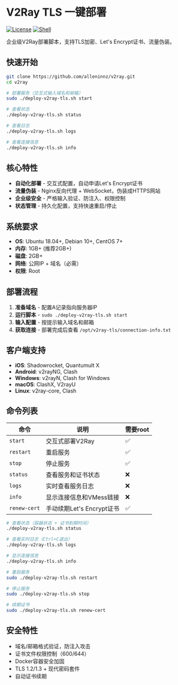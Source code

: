# V2Ray TLS 一键部署

[![License](https://img.shields.io/badge/License-MIT-blue.svg)](LICENSE)
[![Shell](https://img.shields.io/badge/Shell-Bash-green.svg)](https://www.gnu.org/software/bash/)

企业级V2Ray部署脚本，支持TLS加密、Let's Encrypt证书、流量伪装。

## 快速开始

```bash
git clone https://github.com/alleninnz/v2ray.git
cd v2ray

# 部署服务（交互式输入域名和邮箱）
sudo ./deploy-v2ray-tls.sh start

# 查看状态
./deploy-v2ray-tls.sh status

# 查看日志
./deploy-v2ray-tls.sh logs

# 查看连接信息
./deploy-v2ray-tls.sh info
```

## 核心特性

- **自动化部署** - 交互式配置，自动申请Let's Encrypt证书
- **流量伪装** - Nginx反向代理 + WebSocket，伪装成HTTPS网站
- **企业级安全** - 严格输入验证、防注入、权限控制
- **状态管理** - 持久化配置，支持快速重启/停止

## 系统要求

- **OS**: Ubuntu 18.04+, Debian 10+, CentOS 7+
- **内存**: 1GB+ (推荐2GB+)
- **磁盘**: 2GB+
- **网络**: 公网IP + 域名（必需）
- **权限**: Root

## 部署流程

1. **准备域名** - 配置A记录指向服务器IP
2. **运行脚本** - `sudo ./deploy-v2ray-tls.sh start`
3. **输入配置** - 按提示输入域名和邮箱
4. **获取连接** - 部署完成后查看 `/opt/v2ray-tls/connection-info.txt`

## 客户端支持

- **iOS**: Shadowrocket, Quantumult X
- **Android**: v2rayNG, Clash
- **Windows**: v2rayN, Clash for Windows
- **macOS**: ClashX, V2rayU
- **Linux**: v2ray-core, Clash

## 命令列表

| 命令 | 说明 | 需要root |
|------|------|---------|
| `start` | 交互式部署V2Ray | ✅ |
| `restart` | 重启服务 | ✅ |
| `stop` | 停止服务 | ✅ |
| `status` | 查看服务和证书状态 | ❌ |
| `logs` | 实时查看服务日志 | ❌ |
| `info` | 显示连接信息和VMess链接 | ❌ |
| `renew-cert` | 手动续期Let's Encrypt证书 | ✅ |

```bash
# 查看状态（容器状态 + 证书到期时间）
./deploy-v2ray-tls.sh status

# 查看实时日志（Ctrl+C退出）
./deploy-v2ray-tls.sh logs

# 显示连接信息
./deploy-v2ray-tls.sh info

# 重启服务
sudo ./deploy-v2ray-tls.sh restart

# 停止服务
sudo ./deploy-v2ray-tls.sh stop

# 续期证书
sudo ./deploy-v2ray-tls.sh renew-cert
```

## 安全特性

- 域名/邮箱格式验证，防注入攻击
- 证书文件权限控制（600/644）
- Docker容器安全加固
- TLS 1.2/1.3 + 现代密码套件
- 自动证书续期
